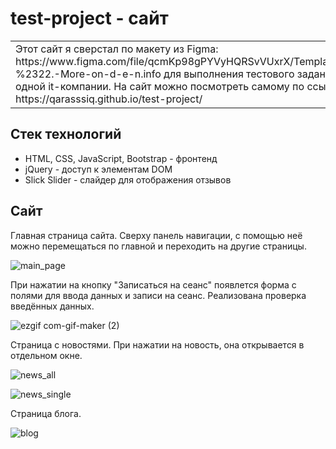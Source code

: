 # test-project - сайт

<table>
<tr>
<td>
  Этот сайт я сверстал по макету из Figma: https://www.figma.com/file/qcmKp98gPYVyHQRSvVUxrX/Templates-%2322.-More-on-d-e-n.info для выполнения тестового задания одной it-компании. На сайт можно посмотреть самому по ссылке: https://qarasssiq.github.io/test-project/
</td>
</tr>
</table>

## Стек технологий
- HTML, CSS, JavaScript, Bootstrap - фронтенд
- jQuery - доступ к элементам DOM
- Slick Slider - слайдер для отображения отзывов

## Сайт
Главная страница сайта. Сверху панель навигации, с помощью неё можно перемещаться по главной и переходить на другие страницы.

![main_page](https://user-images.githubusercontent.com/57320850/192625205-6e3bb3cd-d829-41d6-a409-7dab20ec4228.jpg)

При нажатии на кнопку "Записаться на сеанс" появлется форма с полями для ввода данных и записи на сеанс.
Реализована проверка введённых данных.

![ezgif com-gif-maker (2)](https://user-images.githubusercontent.com/57320850/196033464-3f7d7fb1-3eb0-4bce-8afe-ffb5587a9567.gif)

Страница с новостями. При нажатии на новость, она открывается в отдельном окне.

![news_all](https://user-images.githubusercontent.com/57320850/192624200-51b9b6f7-090e-4a06-b48b-f57883997620.jpg)

![news_single](https://user-images.githubusercontent.com/57320850/192624341-66a318c7-8a9e-43a1-8701-94ebbc824570.jpg)

Страница блога.

![blog](https://user-images.githubusercontent.com/57320850/192624383-7018db9f-487a-4ff5-b0ce-860ffacf2069.jpg)
